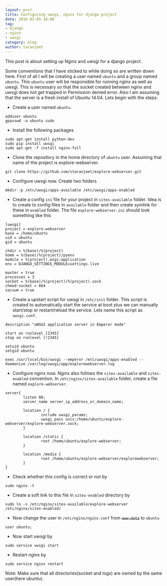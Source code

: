 ```yaml
---
layout: post
title: Configuring uwsgi, nginx for django project
date: 2016-03-05 18:00
tag:
- django
- nginx
- uwsgi
category: blog
author: taranjeet
---
```


This post is about setting up Nginx and uwsgi for a django project.

Some conventions that I have sticked to while doing so are written down here. First of all I will be creating a user named `ubuntu` and a group named `ubuntu`. This `ubuntu` user will be responsible for running nginx as well as uwsgi.  This is necessary so that the socket created between nginx and uwsgi does not get trapped in Permission denied error. Also I am assuming that the server is a fresh install of Ubuntu 14.04. Lets begin with the steps:

* Create a user named `ubuntu`.

```
adduser ubuntu
gpasswd -a ubuntu sudo
```

* Install the following packages

```
sudo apt-get install python-dev
sudo pip install uwsgi
sudo apt-get -f install nginx-full
```

* Clone the repository in the home directory of `ubuntu` user. Assuming that name of the project is explore-webserver.

```
git clone https://github.com/staranjeet/explore-webserver.git
```

* Configure uwsgi now. Create two folders

```
mkdir -p /etc/uwsgi/apps-available /etc/uwsgi/apps-enabled
```

* Create a config `ini` file for your project in `sites-available` folder. Idea is to create to config files in `available` folder and then create symlink for these in `enabled` folder. The file `explore-webserver.ini` should look something like this

```
[uwsgi]
project = explore-webserver
base = /home/ubuntu
uid = ubuntu
gid = ubuntu

chdir = %(base)/%(project)
home = %(base)/%(project)/pyenv
module = %(project).wsgi:application
env = DJANGO_SETTINGS_MODULE=settings.live

master = true
processes = 3
socket = %(base)/%(project)/%(project).sock
chmod-socket = 664
vacuum = true

```

* Create a upstart script for uwsgi in `/etc/init` folder. This script is created to automatically start the service at boot plus we can manually start/stop or restart/reload the service. Lets name this script as `uwsgi.conf`.

```
description "uWSGI application server in Emperor mode"

start on runlevel [2345]
stop on runlevel [!2345]

setuid ubuntu
setgid ubuntu

exec /usr/local/bin/uwsgi --emperor /etc/uwsgi/apps-enabled --daemonize /var/log/uwsgi/app/explorewebserver.log
```

* Configure nginx now. Nginx also follows the `sites-available` and `sites-enabled` convention. In `/etc/nginx/sites-available` folder, create a file named `explore-webserver`.

```
server{
        listen 80;
        server_name server_ip_address_or_domain_name;

        location / {
                include uwsgi_params;
                uwsgi_pass unix:/home/ubuntu/explore-webserver/explore-webserver.sock;
        }

        location /static {
                root /home/ubuntu/explore-webserver;
        }

        location /media {
                root /home/ubuntu/explore-webserver/explorewebserver;
        }
}
```

* Check whether this config is correct or not by

```
sudo nginx -t
```

* Create a soft link to this file in `sites-enabled` directory by

```
sudo ln -s /etc/nginx/sites-available/explore-webserver /etc/nginx/sites-enabled/
```

* Now change the user in `/etc/nginx/nginx.conf` from ~~`www-data`~~ to `ubuntu`

```
user ubuntu;
```

* Now start uwsgi by

```
sudo service uwsgi start
```

* Restart nginx by
```
sudo service nginx restart
```

Note: Make sure that all directories(socket and logs) are owned by the same user(here ubuntu).

